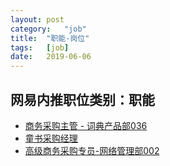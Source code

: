 ```yaml
---
layout:	post
category:	"job"
title:	"职能-岗位"
tags:	[job]
date:	2019-06-06
---
```

## 网易内推职位类别：职能
- [商务采购主管 - 词典产品部036](http://mobile.bole.netease.com/bole/boleDetail?id=16234&employeeId=346f03c3cda5f04c&key=all)
- [童书采购经理](http://mobile.bole.netease.com/bole/boleDetail?id=14635&employeeId=346f03c3cda5f04c&key=all)
- [高级商务采购专员-网络管理部002](http://mobile.bole.netease.com/bole/boleDetail?id=14159&employeeId=346f03c3cda5f04c&key=all)
